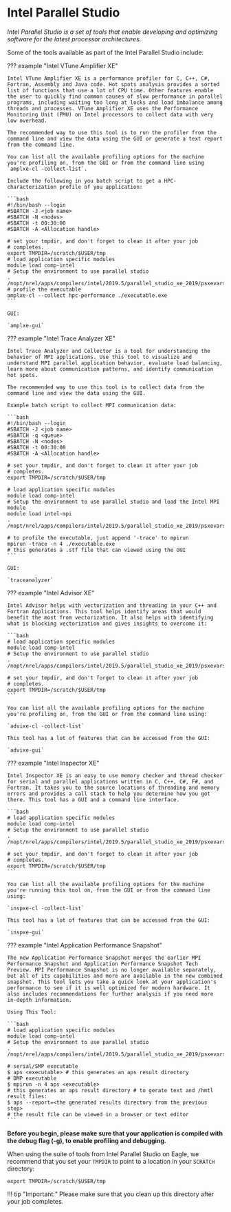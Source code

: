 # Intel Parallel Studio

*Intel Parallel Studio is a set of tools that enable developing and optimizing software for the latest processor architectures.*

Some of the tools available as part of the Intel Parallel Studio include:

??? example "Intel VTune Amplifier XE"
	
	Intel VTune Amplifier XE is a performance profiler for C, C++, C#, Fortran, Assembly and Java code. Hot spots analysis provides a sorted list of functions that use a lot of CPU time. Other features enable the user to quickly find common causes of slow performance in parallel programs, including waiting too long at locks and load imbalance among threads and processes. VTune Amplifier XE uses the Performance Monitoring Unit (PMU) on Intel processors to collect data with very low overhead.
	
	The recommended way to use this tool is to run the profiler from the command line and view the data using the GUI or generate a text report from the command line. 
	
	You can list all the available profiling options for the machine you're profiling on, from the GUI or from the command line using `amplxe-cl -collect-list`.
	
	Include the following in you batch script to get a HPC-characterization profile of you application:
	
	```bash	
	#!/bin/bash --login
	#SBATCH -J <job name>
	#SBATCH -N <nodes>
	#SBATCH -t 00:30:00
	#SBATCH -A <Allocation handle>
	
	# set your tmpdir, and don't forget to clean it after your job
	# completes. 
	export TMPDIR=/scratch/$USER/tmp
	# load application specific modules
	module load comp-intel
	# Setup the environment to use parallel studio
	. /nopt/nrel/apps/compilers/intel/2019.5/parallel_studio_xe_2019/psxevars.sh
	# profile the executable
	amplxe-cl --collect hpc-performance ./executable.exe
	```

	GUI:
	
	`amplxe-gui`

??? example "Intel Trace Analyzer XE"
	
	Intel Trace Analyzer and Collector is a tool for understanding the behavior of MPI applications. Use this tool to visualize and understand MPI parallel application behavior, evaluate load balancing, learn more about communication patterns, and identify communication hot spots.
	
	The recommended way to use this tool is to collect data from the command line and view the data using the GUI.
	
	Example batch script to collect MPI communication data:
	
	```bash
	#!/bin/bash --login
	#SBATCH -J <job name>
	#SBATCH -q <queue>
	#SBATCH -N <nodes>
	#SBATCH -t 00:30:00
	#SBATCH -A <Allocation handle>
	
	# set your tmpdir, and don't forget to clean it after your job
	# completes.
	export TMPDIR=/scratch/$USER/tmp
	
	# load application specific modules
	module load comp-intel
	# Setup the environment to use parallel studio and load the Intel MPI module
	module load intel-mpi
	. /nopt/nrel/apps/compilers/intel/2019.5/parallel_studio_xe_2019/psxevars.sh
	
	# to profile the executable, just append '-trace' to mpirun
	mpirun -trace -n 4 ./executable.exe
	# this generates a .stf file that can viewed using the GUI
	```	

	GUI:
	
	`traceanalyzer`

??? example "Intel Advisor XE"
	
	
	
	Intel Advisor helps with vectorization and threading in your C++ and Fortran Applications. This tool helps identify areas that would benefit the most from vectorization. It also helps with identifying what is blocking vectorization and gives insights to overcome it:
	
	```bash
	# load application specific modules
	module load comp-intel
	# Setup the environment to use parallel studio
	. /nopt/nrel/apps/compilers/intel/2019.5/parallel_studio_xe_2019/psxevars.sh
	
	# set your tmpdir, and don't forget to clean it after your job
	# completes.
	export TMPDIR=/scratch/$USER/tmp
	```

	You can list all the available profiling options for the machine you're profiling on, from the GUI or from the command line using:
	
	`advixe-cl -collect-list`
	
	This tool has a lot of features that can be accessed from the GUI:
	
	`advixe-gui`

??? example "Intel Inspector XE"
	
	Intel Inspector XE is an easy to use memory checker and thread checker for serial and parallel applications written in C, C++, C#, F#, and Fortran. It takes you to the source locations of threading and memory errors and provides a call stack to help you determine how you got there. This tool has a GUI and a command line interface.
	
	```bash
	# load application specific modules
	module load comp-intel
	# Setup the environment to use parallel studio
	. /nopt/nrel/apps/compilers/intel/2019.5/parallel_studio_xe_2019/psxevars.sh
	
	# set your tmpdir, and don't forget to clean it after your job
	# completes.
	export TMPDIR=/scratch/$USER/tmp
	```	
	
	You can list all the available profiling options for the machine you're running this tool on, from the GUI or from the command line using:
	
	`inspxe-cl -collect-list`
	
	This tool has a lot of features that can be accessed from the GUI:
	
	`inspxe-gui`

??? example "Intel Application Performance Snapshot"
	
	The new Application Performance Snapshot merges the earlier MPI Performance Snapshot and Application Performance Snapshot Tech Preview. MPI Performance Snapshot is no longer available separately, but all of its capabilities and more are available in the new combined snapshot. This tool lets you take a quick look at your application's performance to see if it is well optimized for modern hardware. It also includes recommendations for further analysis if you need more in-depth information.

	Using This Tool:
	
	```bash
	# load application specific modules
	module load comp-intel
	# Setup the environment to use parallel studio
	. /nopt/nrel/apps/compilers/intel/2019.5/parallel_studio_xe_2019/psxevars.sh
	
	# serial/SMP executable
	$ aps <executable> # this generates an aps result directory
	# DMP executable
	$ mpirun -n 4 aps <executable>
	# this generates an aps result directory # to gerate text and /hmtl result files:
	$ aps --report=<the generated results directory from the previous step> 
	# the result file can be viewed in a browser or text editor
	```

**Before you begin, please make sure that your application is compiled with the debug flag (-g), to enable profiling and debugging.**

When using the suite of tools from Intel Parallel Studio on Eagle, we recommend that you set your `TMPDIR` to point to a location in your `SCRATCH` directory:

`export TMPDIR=/scratch/$USER/tmp`

!!! tip "Important:"
	Please make sure that you clean up this directory after your job completes.